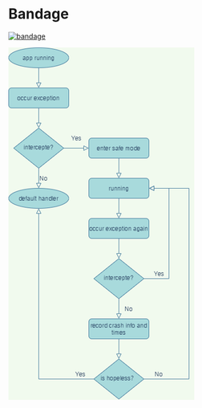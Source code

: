 # Bandage

[![bandage](https://img.shields.io/badge/bandage-2.0.3-brightgreen.svg)](https://search.maven.org/artifact/io.github.porum/bandage/2.0.3/aar)

![diagram](./media/Bandage-Diagram.png)